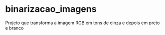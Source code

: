 # binarizacao_imagens
Projeto que transforma a imagem RGB em tons de cinza e depois em preto e branco
